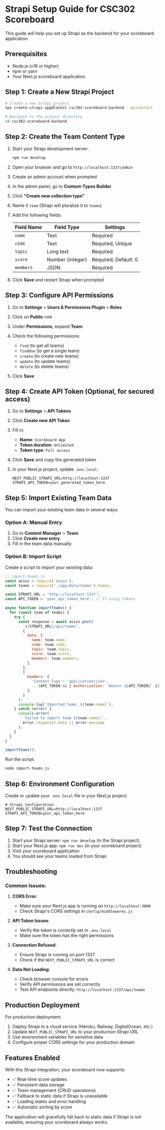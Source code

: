 # Strapi Setup Guide for CSC302 Scoreboard

This guide will help you set up Strapi as the backend for your scoreboard application.

## Prerequisites

- Node.js (v18 or higher)
- npm or yarn
- Your Next.js scoreboard application

## Step 1: Create a New Strapi Project

```bash
# Create a new Strapi project
npx create-strapi-app@latest csc302-scoreboard-backend --quickstart

# Navigate to the project directory
cd csc302-scoreboard-backend
```

## Step 2: Create the Team Content Type

1. Start your Strapi development server:

   ```bash
   npm run develop
   ```

2. Open your browser and go to `http://localhost:1337/admin`

3. Create an admin account when prompted

4. In the admin panel, go to **Content-Types Builder**

5. Click **"Create new collection type"**

6. Name it `team` (Strapi will pluralize it to `teams`)

7. Add the following fields:

   | Field Name | Field Type       | Settings             |
   | ---------- | ---------------- | -------------------- |
   | `name`     | Text             | Required             |
   | `code`     | Text             | Required, Unique     |
   | `topic`    | Long text        | Required             |
   | `score`    | Number (integer) | Required, Default: 0 |
   | `members`  | JSON             | Required             |

8. Click **Save** and restart Strapi when prompted

## Step 3: Configure API Permissions

1. Go to **Settings** > **Users & Permissions Plugin** > **Roles**

2. Click on **Public** role

3. Under **Permissions**, expand **Team**

4. Check the following permissions:

   - `find` (to get all teams)
   - `findOne` (to get a single team)
   - `create` (to create new teams)
   - `update` (to update teams)
   - `delete` (to delete teams)

5. Click **Save**

## Step 4: Create API Token (Optional, for secured access)

1. Go to **Settings** > **API Tokens**

2. Click **Create new API Token**

3. Fill in:

   - **Name**: `Scoreboard App`
   - **Token duration**: `Unlimited`
   - **Token type**: `Full access`

4. Click **Save** and copy the generated token

5. In your Next.js project, update `.env.local`:
   ```env
   NEXT_PUBLIC_STRAPI_URL=http://localhost:1337
   STRAPI_API_TOKEN=your_generated_token_here
   ```

## Step 5: Import Existing Team Data

You can import your existing team data in several ways:

### Option A: Manual Entry

1. Go to **Content Manager** > **Team**
2. Click **Create new entry**
3. Fill in the team data manually

### Option B: Import Script

Create a script to import your existing data:

```javascript
// import-teams.js
const axios = require('axios');
const teams = require('./app/data/teams').teams;

const STRAPI_URL = 'http://localhost:1337';
const API_TOKEN = 'your_api_token_here'; // If using tokens

async function importTeams() {
  for (const team of teams) {
    try {
      const response = await axios.post(
        `${STRAPI_URL}/api/teams`,
        {
          data: {
            name: team.name,
            code: team.code,
            topic: team.topic,
            score: team.score,
            members: team.members,
          },
        },
        {
          headers: {
            'Content-Type': 'application/json',
            ...(API_TOKEN && { Authorization: `Bearer ${API_TOKEN}` }),
          },
        }
      );
      console.log(`Imported team: ${team.name}`);
    } catch (error) {
      console.error(
        `Failed to import team ${team.name}:`,
        error.response?.data || error.message
      );
    }
  }
}

importTeams();
```

Run the script:

```bash
node import-teams.js
```

## Step 6: Environment Configuration

Create or update your `.env.local` file in your Next.js project:

```env
# Strapi Configuration
NEXT_PUBLIC_STRAPI_URL=http://localhost:1337
STRAPI_API_TOKEN=your_api_token_here
```

## Step 7: Test the Connection

1. Start your Strapi server: `npm run develop` (in the Strapi project)
2. Start your Next.js app: `npm run dev` (in your scoreboard project)
3. Visit your scoreboard application
4. You should see your teams loaded from Strapi

## Troubleshooting

### Common Issues:

1. **CORS Error**:

   - Make sure your Next.js app is running on `http://localhost:3000`
   - Check Strapi's CORS settings in `config/middlewares.js`

2. **API Token Issues**:

   - Verify the token is correctly set in `.env.local`
   - Make sure the token has the right permissions

3. **Connection Refused**:

   - Ensure Strapi is running on port 1337
   - Check if the `NEXT_PUBLIC_STRAPI_URL` is correct

4. **Data Not Loading**:
   - Check browser console for errors
   - Verify API permissions are set correctly
   - Test API endpoints directly: `http://localhost:1337/api/teams`

## Production Deployment

For production deployment:

1. Deploy Strapi to a cloud service (Heroku, Railway, DigitalOcean, etc.)
2. Update `NEXT_PUBLIC_STRAPI_URL` to your production Strapi URL
3. Use environment variables for sensitive data
4. Configure proper CORS settings for your production domain

## Features Enabled

With this Strapi integration, your scoreboard now supports:

- ✅ Real-time score updates
- ✅ Persistent data storage
- ✅ Team management (CRUD operations)
- ✅ Fallback to static data if Strapi is unavailable
- ✅ Loading states and error handling
- ✅ Automatic sorting by score

The application will gracefully fall back to static data if Strapi is not available, ensuring your scoreboard always works.
